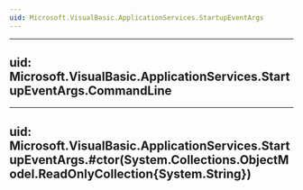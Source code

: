 ```yaml
---
uid: Microsoft.VisualBasic.ApplicationServices.StartupEventArgs
---
```


---
uid: Microsoft.VisualBasic.ApplicationServices.StartupEventArgs.CommandLine
---

---
uid: Microsoft.VisualBasic.ApplicationServices.StartupEventArgs.#ctor(System.Collections.ObjectModel.ReadOnlyCollection{System.String})
---
